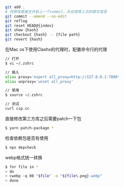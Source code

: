 ```bash
git add .
# 将修改直接合并到上一个commit，并且使用上次的提交信息
git commit --amend --no-edit
git reflog
git reset HEAD@{index}
git show {hash}
git checkout {hash} -- {file path}
git revert {hash}
```

在Mac os下使用Clashx的代理时，配置命令行的代理
```bash
// 打开
$ vi ~/.zshrc

// 插入
alias proxy='export all_proxy=http://127.0.0.1:7890'
alias unproxy='unset all_proxy'

// 使用
$ source ~/.zshrc

// 测试
curl cip.cc
```

直接修改第三方库之后需要patch一下包
```bash
$ yarn patch-package *
```

检查依赖包是否有使用
```bash
$ npx depcheck
```

webp格式统一转换
```bash
$ for file in *
> do
> cwebp -q 80 "$file" -o "${file%.png}.webp"
> done
```
